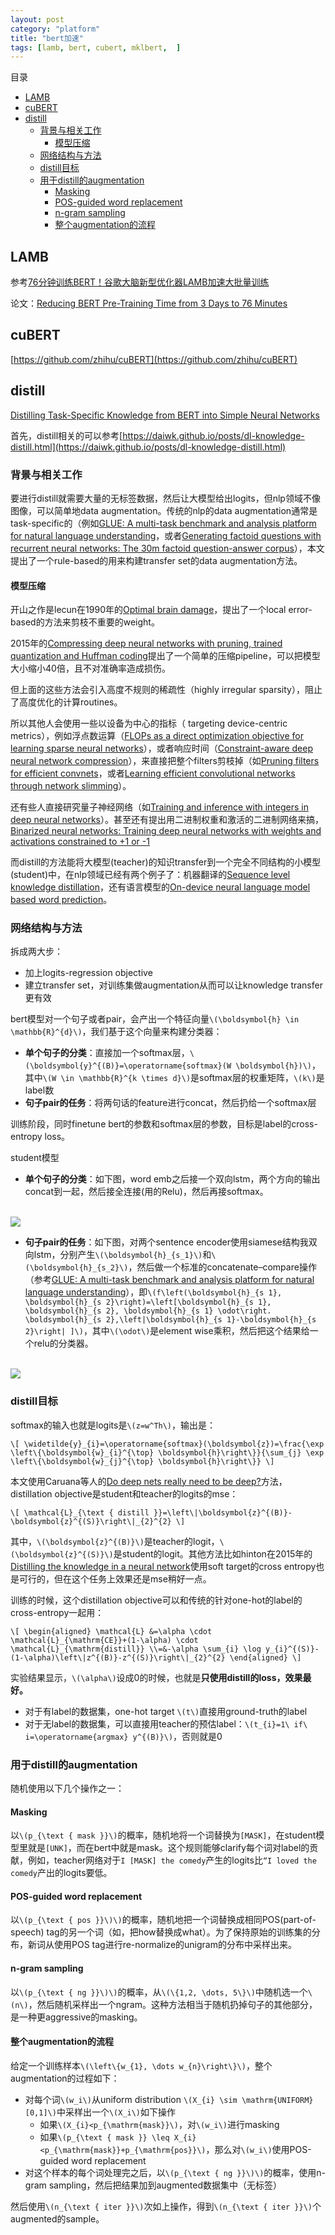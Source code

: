 ```yaml
---
layout: post
category: "platform"
title: "bert加速"
tags: [lamb, bert, cubert, mklbert,  ]
---
```


目录

<!-- TOC -->

- [LAMB](#lamb)
- [cuBERT](#cubert)
- [distill](#distill)
    - [背景与相关工作](#背景与相关工作)
        - [模型压缩](#模型压缩)
    - [网络结构与方法](#网络结构与方法)
    - [distill目标](#distill目标)
    - [用于distill的augmentation](#用于distill的augmentation)
        - [Masking](#masking)
        - [POS-guided word replacement](#pos-guided-word-replacement)
        - [n-gram sampling](#n-gram-sampling)
        - [整个augmentation的流程](#整个augmentation的流程)

<!-- /TOC -->

## LAMB

参考[76分钟训练BERT！谷歌大脑新型优化器LAMB加速大批量训练](https://mp.weixin.qq.com/s?__biz=MzA3MzI4MjgzMw==&mid=2650759697&idx=1&sn=fe72aacd339307eca4ca79da19375526&chksm=871aa66fb06d2f796cfda4649fc084f31ec74281a0862af59a42b8ccacb57f4bbdce257de29e&mpshare=1&scene=1&srcid=&pass_ticket=7xdQ1FGMEYoqdGrXJFR19sivsW6Crb87wS1sHZF8wBLs7ph%2Fdoe7AQvztk%2FA3Q8h#rd)

论文：[Reducing BERT Pre-Training Time from 3 Days to 76 Minutes](https://arxiv.org/abs/1904.00962)

## cuBERT

[https://github.com/zhihu/cuBERT](https://github.com/zhihu/cuBERT)

## distill

[Distilling Task-Specific Knowledge from BERT into Simple Neural Networks](https://arxiv.org/pdf/1903.12136.pdf)

首先，distill相关的可以参考[https://daiwk.github.io/posts/dl-knowledge-distill.html](https://daiwk.github.io/posts/dl-knowledge-distill.html)

### 背景与相关工作

要进行distill就需要大量的无标签数据，然后让大模型给出logits，但nlp领域不像图像，可以简单地data augmentation。传统的nlp的data augmentation通常是task-specific的（例如[GLUE: A multi-task benchmark and analysis platform for natural language understanding](https://arxiv.org/abs/1804.07461)，或者[Generating factoid questions with recurrent neural networks: The 30m factoid question-answer corpus](https://www.aclweb.org/anthology/P16-1056)），本文提出了一个rule-based的用来构建transfer set的data augmentation方法。

#### 模型压缩

开山之作是lecun在1990年的[Optimal brain damage](http://yann.lecun.com/exdb/publis/pdf/lecun-90b.pdf)，提出了一个local error-based的方法来剪枝不重要的weight。

2015年的[Compressing deep neural networks with pruning, trained quantization and Huffman coding](https://arxiv.org/abs/1510.00149)提出了一个简单的压缩pipeline，可以把模型大小缩小40倍，且不对准确率造成损伤。

但上面的这些方法会引入高度不规则的稀疏性（highly irregular sparsity），阻止了高度优化的计算routines。

所以其他人会使用一些以设备为中心的指标（ targeting device-centric metrics），例如浮点数运算（[FLOPs as a direct optimization objective for learning sparse neural networks](https://arxiv.org/pdf/1811.03060.pdf)），或者响应时间（[Constraint-aware deep neural network compression](http://openaccess.thecvf.com/content_ECCV_2018/papers/Changan_Chen_Constraints_Matter_in_ECCV_2018_paper.pdf)），来直接把整个filters剪枝掉（如[Pruning filters for efficient convnets](https://arxiv.org/abs/1608.08710)，或者[Learning efficient convolutional networks through network slimming](https://arxiv.org/abs/1708.06519)）。

还有些人直接研究量子神经网络（如[Training and inference with integers in deep neural networks](https://arxiv.org/abs/1802.04680)）。甚至还有提出用二进制权重和激活的二进制网络来搞，[Binarized neural networks: Training deep neural networks with weights and activations constrained to +1 or -1](https://arxiv.org/abs/1602.02830)

而distill的方法能将大模型(teacher)的知识transfer到一个完全不同结构的小模型(student)中，在nlp领域已经有两个例子了：机器翻译的[Sequence level knowledge distillation](https://arxiv.org/abs/1606.07947)，还有语言模型的[On-device neural language model based word prediction](https://aclweb.org/anthology/C18-2028)。

### 网络结构与方法

拆成两大步：

+ 加上logits-regression objective
+ 建立transfer set，对训练集做augmentation从而可以让knowledge transfer更有效

bert模型对一个句子或者pair，会产出一个特征向量`\(\boldsymbol{h} \in \mathbb{R}^{d}\)`，我们基于这个向量来构建分类器：

+ **单个句子的分类**：直接加一个softmax层，`\(\boldsymbol{y}^{(B)}=\operatorname{softmax}(W \boldsymbol{h})\)`，其中`\(W \in \mathbb{R}^{k \times d}\)`是softmax层的权重矩阵，`\(k\)`是label数
+ **句子pair的任务**：将两句话的feature进行concat，然后扔给一个softmax层

训练阶段，同时finetune bert的参数和softmax层的参数，目标是label的cross-entropy loss。

student模型

+ **单个句子的分类**：如下图，word emb之后接一个双向lstm，两个方向的输出concat到一起，然后接全连接(用的Relu)，然后再接softmax。

<html>
<br/>

<img src='../assets/distill-bert-1sentence.png' style='max-height: 350px'/>
<br/>

</html>

+  **句子pair的任务**：如下图，对两个sentence encoder使用siamese结构我双向lstm，分别产生`\(\boldsymbol{h}_{s_1}\)`和`\(\boldsymbol{h}_{s_2}\)`，然后做一个标准的concatenate–compare操作（参考[GLUE: A multi-task benchmark and analysis platform for natural language understanding](https://arxiv.org/abs/1804.07461)），即`\(f\left(\boldsymbol{h}_{s 1}, \boldsymbol{h}_{s 2}\right)=\left[\boldsymbol{h}_{s 1}, \boldsymbol{h}_{s 2}, \boldsymbol{h}_{s 1} \odot\right. \boldsymbol{h}_{s 2},\left|\boldsymbol{h}_{s 1}-\boldsymbol{h}_{s 2}\right| ]\)`，其中`\(\odot\)`是element wise乘积，然后把这个结果给一个relu的分类器。

<html>
<br/>

<img src='../assets/distill-bert-sentence-pair.png' style='max-height: 350px'/>
<br/>

</html>

### distill目标

softmax的输入也就是logits是`\(z=w^Th\)`，输出是：

`\[
\widetilde{y}_{i}=\operatorname{softmax}(\boldsymbol{z})=\frac{\exp \left\{\boldsymbol{w}_{i}^{\top} \boldsymbol{h}\right\}}{\sum_{j} \exp \left\{\boldsymbol{w}_{j}^{\top} \boldsymbol{h}\right\}}
\]`

本文使用Caruana等人的[Do deep nets really need to be deep?](https://arxiv.org/abs/1312.6184)方法，distillation objective是student和teacher的logits的mse：

`\[
\mathcal{L}_{\text { distill }}=\left\|\boldsymbol{z}^{(B)}-\boldsymbol{z}^{(S)}\right\|_{2}^{2}
\]`

其中，`\(\boldsymbol{z}^{(B)}\)`是teacher的logit，`\(\boldsymbol{z}^{(S)}\)`是student的logit。其他方法比如hinton在2015年的[Distilling the knowledge in a neural network](https://arxiv.org/abs/1503.02531)使用soft target的cross entropy也是可行的，但在这个任务上效果还是mse稍好一点。

训练的时候，这个distillation objective可以和传统的针对one-hot的label的cross-entropy一起用：

`\[
\begin{aligned} \mathcal{L} &=\alpha \cdot \mathcal{L}_{\mathrm{CE}}+(1-\alpha) \cdot \mathcal{L}_{\mathrm{distill}} \\=&-\alpha \sum_{i} \log y_{i}^{(S)}-(1-\alpha)\left\|z^{(B)}-z^{(S)}\right\|_{2}^{2} \end{aligned}
\]`

实验结果显示，`\(\alpha\)`设成0的时候，也就是**只使用distill的loss，效果最好。**

+ 对于有label的数据集，one-hot target `\(t\)`直接用ground-truth的label
+ 对于无label的数据集，可以直接用teacher的预估label：`\(t_{i}=1\ if\ i=\operatorname{argmax} y^{(B)}\)`，否则就是0



### 用于distill的augmentation

随机使用以下几个操作之一：

#### Masking

以`\(p_{\text { mask }}\)`的概率，随机地将一个词替换为```[MASK]```，在student模型里就是```[UNK]```，而在bert中就是mask。这个规则能够clarify每个词对label的贡献，例如，teacher网络对于```I [MASK] the comedy```产生的logits比```“I loved the comedy```产出的logits要低。

#### POS-guided word replacement

以`\(p_{\text { pos }}\)\)`的概率，随机地把一个词替换成相同POS(part-of-speech) tag的另一个词（如，把how替换成what）。为了保持原始的训练集的分布，新词从使用POS tag进行re-normalize的unigram的分布中采样出来。

#### n-gram sampling

以`\(p_{\text { ng }}\)\)`的概率，从`\(\{1,2, \dots, 5\}\)`中随机选一个`\(n\)`，然后随机采样出一个ngram。这种方法相当于随机扔掉句子的其他部分，是一种更aggressive的masking。

#### 整个augmentation的流程

给定一个训练样本`\(\left\{w_{1}, \dots w_{n}\right\}\)`，整个augmentation的过程如下：

+ 对每个词`\(w_i\)`从uniform distribution `\(X_{i} \sim \mathrm{UNIFORM}[0,1]\)`中采样出一个`\(X_i\)`如下操作
    + 如果`\(X_{i}<p_{\mathrm{mask}}\)`，对`\(w_i\)`进行masking
    + 如果`\(p_{\text { mask }} \leq X_{i}<p_{\mathrm{mask}}+p_{\mathrm{pos}}\)`，那么对`\(w_i\)`使用POS-guided word replacement
+ 对这个样本的每个词处理完之后，以`\(p_{\text { ng }}\)\)`的概率，使用n-gram sampling，然后把结果加到augmented数据集中（无标签）

然后使用`\(n_{\text { iter }}\)`次如上操作，得到`\(n_{\text { iter }}\)`个augmented的sample。
